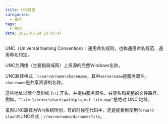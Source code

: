 ```yaml
---
title: UNC路径
categories:
  - 技术
tags:
  - 技术
date: 2021-03-24 23:05:47
---
```


UNC（Universal Naming Convention）：通用命名规则，也称通用命名规范、通用命名约定。

UNC为网络（主要指局域网）上资源的完整Windows名称。

UNC路径格式：`\\servername\sharename`，其中`servername`是服务器名。`sharename`是共享资源的名称。

这些地址以两个反斜线 (`\\`) 开头，并提供服务器名、共享名和完整的文件路径。例如，`“file:\server\share\path\project file.mpp”`是绝对 UNC 地址。

虽然UNC路径为Win系统所创，有的时候在代码中，还是能看到使用`forward slash的`UNC样式：`//servername/dirname/file`。

